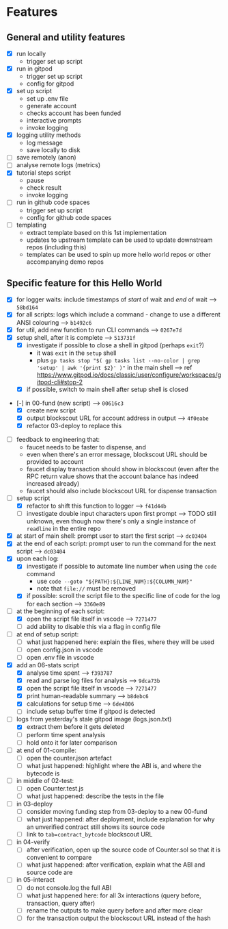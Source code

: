 # Features

## General and utility features

- [x] run locally
    - trigger set up script
- [x] run in gitpod
    - trigger set up script
    - config for gitpod
- [x] set up script
    - set up .env file
    - generate account
    - checks account has been funded
    - interactive prompts
    - invoke logging
- [x] logging utility methods
    - log message
    - save locally to disk
- [ ] save remotely (anon)
- [ ] analyse remote logs (metrics)
- [x] tutorial steps script
    - pause 
    - check result
    - invoke logging
- [ ] run in github code spaces
    - trigger set up script
    - config for github code spaces
- [ ] templating
    - extract template based on this 1st implementation
    - updates to upstream template can be used to update downstream repos (including this)
    - templates can be used to spin up more hello world repos or other accompanying demo repos

## Specific feature for this Hello World

- [x] for logger waits: include timestamps of *start* of wait and *end* of wait --> `58bd164`
- [x] for all scripts: logs which include a command - change to use a different ANSI colouring --> `b1492c6`
- [x] for util, add new function to run CLI commands --> `0267e7d`
- [x] setup shell, after it is complete --> `513731f`
	- [x] investigate if possible to close a shell in gitpod (perhaps `exit`?)
		- it was `exit` in the `setup` shell
		- plus `gp tasks stop "$( gp tasks list --no-color | grep 'setup' | awk '{print $2}' )"` in the main shell --> ref https://www.gitpod.io/docs/classic/user/configure/workspaces/gitpod-cli#stop-2
	- [x] if possible, switch to main shell after setup shell is closed
- [-] in 00-fund (new script) --> `00616c3`
	- [x] create new script
	- [x] output blockscout URL for account address in output --> `4f0eabe`
	- [x] refactor 03-deploy to replace this
- [ ] feedback to engineering that:
	- faucet needs to be faster to dispense, and
	- even when there's an error message, blockscout URL should be provided to account
	- faucet display transaction should show in blockscout (even after the RPC return value shows that the account balance has indeed increased already)
	- faucet should also include blockscout URL for dispense transaction
- [ ] setup script
	- [x] refactor to shift this function to logger --> `f41d44b`
	- [ ] investigate double input characters upon first prompt --> TODO still unknown, even though now there's only a single instance of `readline` in the entire repo
- [x] at start of main shell: prompt user to start the first script --> `dc03404`
- [x] at the end of each script: prompt user to run the command for the next script --> `dc03404`
- [x] upon each log:
	- [x] investigate if possible to automate line number when using the `code` command
		- use `code --goto "${PATH}:${LINE_NUM}:${COLUMN_NUM}"`
		- note that `file://` must be removed
	- [x] if possible: scroll the script file to the specific line of code for the log for each section --> `3360e89`
- [ ]  at the beginning of each script:
	- [x] open the script file itself in vscode --> `7271477`
	- [ ] add ability to disable this via a flag in config file
- [ ] at end of setup script:
	- [ ] what just happened here: explain the files, where they will be used
	- [ ] open config.json in vscode
	- [ ] open .env file in vscode
- [x] add an 06-stats script
	- [x] analyse time spent --> `f393787`
	- [x] read and parse log files for analysis --> `9dca73b`
	- [x] open the script file itself in vscode --> `7271477`
	- [x] print human-readable summary --> `b8debc6`
	- [x] calculations for setup time --> `6de4806`
	- [ ] include setup buffer time if gitpod is detected
- [ ] logs from yesterday's stale gitpod image (logs.json.txt)
	- [x] extract them before it gets deleted
	- [ ] perform time spent analysis
	- [ ] hold onto it for later comparison
- [ ] at end of 01-compile:
	- [ ] open the counter.json artefact 
	- [ ] what just happened: highlight where the ABI is, and where the bytecode is
- [ ]  in middle of 02-test:
	- [ ] open Counter.test.js
	- [ ] what just happened: describe the tests in the file
- [ ] in 03-deploy
	- [ ] consider moving funding step from 03-deploy to a new 00-fund
	- [ ] what just happened: after deployment, include explanation for why an unverified contract still shows its source code
	- [ ] link to `tab=contract_bytcode` blockscout URL
- [ ] in 04-verify
	- [ ] after verification, open up the source code of Counter.sol so that it is convenient to compare
	- [ ] what just happened: after verification, explain what the ABI and source code are
- [ ] in 05-interact
	- [ ] do not console.log the full ABI
	- [ ] what just happened here: for all 3x interactions (query before, transaction, query after)
	- [ ] rename the outputs to make query before and after more clear
	- [ ] for the transaction output the blockscout URL instead of the hash
